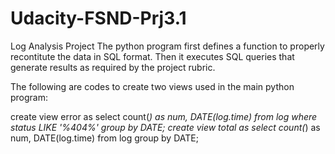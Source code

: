 # Udacity-FSND-Prj3.1
Log Analysis Project
The python program first defines a function to properly recontitute the data in SQL format. Then it executes SQL queries that generate results as required by the project rubric.

The following are codes to create two views used in the main python program:

create view error as select count(*) as num, DATE(log.time) from log where status LIKE '%404%' group by DATE;
create view total as select count(*) as num, DATE(log.time) from log group by DATE;
